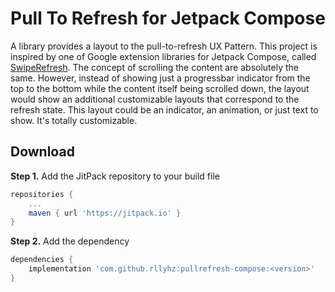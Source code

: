 # Pull To Refresh for Jetpack Compose

A library provides a layout to the pull-to-refresh UX Pattern. This project is inspired by one of
Google extension libraries for Jetpack Compose,
called  [SwipeRefresh](https://google.github.io/accompanist/swiperefresh/). The concept of scrolling
the content are absolutely the same. However, instead of showing just a progressbar indicator from
the top to the bottom while the content itself being scrolled down, the layout would show an
additional customizable layouts that correspond to the refresh state. This layout could be an
indicator, an animation, or just text to show. It's totally customizable.

## Download

**Step 1.** Add the JitPack repository to your build file

```gradle
repositories {
    ...
    maven { url 'https://jitpack.io' }
}
```

**Step 2.** Add the dependency

```gradle
dependencies {
    implementation 'com.github.rllyhz:pullrefresh-compose:<version>'
}
```